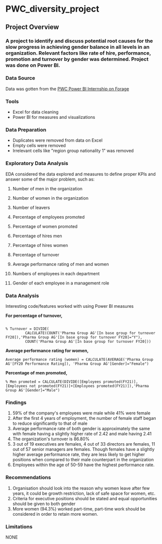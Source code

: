 # PWC_diversity_project

## Project Overview
### A project to identify and discuss potential root causes for the slow progress in achieving gender balance in all levels in an organization. Relevant factors like rate of hire, performance, promotion and turnover by gender was determined. Project was done on Power BI.

### Data Source
Data was gotten from the [PWC Power BI Internship on Forage](https://www.theforage.com/simulations/pwc-ch/power-bi-cqxg)


### Tools

- Excel for data cleaning
- Power BI for measures and visualizations

### Data Preparation
- Duplicates were removed from data on Excel
- Empty cells were removed
- Irrelevant cells like "region group nationality 1" was removed

### Exploratory Data Analysis
EDA considered the data explored and measures to define proper KPIs and answer some of the major problem, such as:

1. Number of men in the organization

2. Number of women in the organization
3. Number of leavers
4. Percentage of employees promoted
5. Percentage of women promoted
6. Percentage of hires men
7. Percentage of hires women
8. Percentage of turnover
9. Average performance rating of men and women
10. Numbers of employees in each department
11. Gender of each employee in a management role

### Data Analysis
Interesting code/features worked with using Power BI measures

**For percentage of turnover,**
```

% Turnover = DIVIDE(
         CALCULATE(COUNT('Pharma Group AG'[In base group for turnover FY20]),'Pharma Group AG'[In base group for turnover FY20]="Y"),
         COUNT('Pharma Group AG'[In base group for turnover FY20]))
```
**Average performance rating for women,**
```
Average performance rating (women) = CALCULATE(AVERAGE('Pharma Group AG'[FY20 Performance Rating]), 'Pharma Group AG'[Gender]="Female")
```
**Percentage of men promoted,**
```
% Men promoted = CALCULATE(DIVIDE([Employees promoted(FY21)], [Employees not promoted(FY21)]+[Employees promoted(FY21)]),'Pharma Group AG'[Gender]="Male")
```
### Findings

1. 59% of the company's employees were male while 41% were female
2. After the first 4 years of employment, the number of female staff began to reduce significantly to that of male
3. Average performance rate of both gender is approximately the same with female having a slightly higher rate of 2.42 and male having  2.41
4. The organization's turnover is 86.80%
5. 3 out of  19 executives are females, 4 out of 33 directors are females, 11 out of 57 senior managers are females. Though females have a slightly higher average performance rate, they are less likely to get higher positions when compared to their male counterpart in the organization
6. Employees within the age of 50-59 have the highest performance rate.
### Recommendations

1. Organisation should look into the reason why women leave after few years, it could be growth restriction, lack of safe space for women, etc.
2. Criteria for executive positions should be stated and equal opportunities should be given to both gender
3. More women (94.3%) worked part-time, part-time work should be considered in order to retain more women.
### Limitations
NONE

